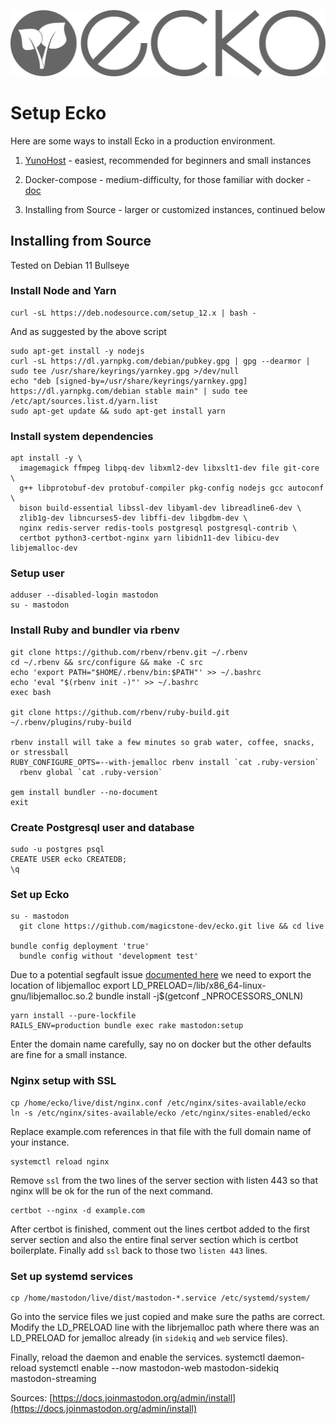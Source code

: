 ![ecko](/.github/branding/vectors/logo-full-monochrome.svg)
# Setup Ecko

Here are some ways to install Ecko in a production environment.

1. [YunoHost](https://install-app.yunohost.org/?app=ecko) - easiest, recommended for beginners and small instances

2. Docker-compose - medium-difficulty, for those familiar with docker - [doc](./INSTALL_DOCKER_COMPOSE.md)

3. Installing from Source - larger or customized instances, continued below

## Installing from Source

Tested on Debian 11 Bullseye

### Install Node and Yarn

    curl -sL https://deb.nodesource.com/setup_12.x | bash -

And as suggested by the above script

    sudo apt-get install -y nodejs
    curl -sL https://dl.yarnpkg.com/debian/pubkey.gpg | gpg --dearmor | sudo tee /usr/share/keyrings/yarnkey.gpg >/dev/null
    echo "deb [signed-by=/usr/share/keyrings/yarnkey.gpg] https://dl.yarnpkg.com/debian stable main" | sudo tee /etc/apt/sources.list.d/yarn.list
    sudo apt-get update && sudo apt-get install yarn

### Install system dependencies
    apt install -y \
      imagemagick ffmpeg libpq-dev libxml2-dev libxslt1-dev file git-core \
      g++ libprotobuf-dev protobuf-compiler pkg-config nodejs gcc autoconf \
      bison build-essential libssl-dev libyaml-dev libreadline6-dev \
      zlib1g-dev libncurses5-dev libffi-dev libgdbm-dev \
      nginx redis-server redis-tools postgresql postgresql-contrib \
      certbot python3-certbot-nginx yarn libidn11-dev libicu-dev libjemalloc-dev

### Setup user
    adduser --disabled-login mastodon
    su - mastodon

### Install Ruby and bundler via rbenv

    git clone https://github.com/rbenv/rbenv.git ~/.rbenv
    cd ~/.rbenv && src/configure && make -C src
    echo 'export PATH="$HOME/.rbenv/bin:$PATH"' >> ~/.bashrc
    echo 'eval "$(rbenv init -)"' >> ~/.bashrc
    exec bash

    git clone https://github.com/rbenv/ruby-build.git ~/.rbenv/plugins/ruby-build

    rbenv install will take a few minutes so grab water, coffee, snacks, or stressball
    RUBY_CONFIGURE_OPTS=--with-jemalloc rbenv install `cat .ruby-version`
	  rbenv global `cat .ruby-version`

    gem install bundler --no-document
    exit

### Create Postgresql user and database
    sudo -u postgres psql
    CREATE USER ecko CREATEDB;
    \q

### Set up Ecko
    su - mastodon
	  git clone https://github.com/magicstone-dev/ecko.git live && cd live

    bundle config deployment 'true'
	  bundle config without 'development test'

Due to a potential segfault issue [documented here](https://github.com/mastodon/mastodon/issues/17017#issuecomment-975268694) we need to export the location of libjemalloc
	  export LD_PRELOAD=/lib/x86_64-linux-gnu/libjemalloc.so.2
	  bundle install -j$(getconf _NPROCESSORS_ONLN)

    yarn install --pure-lockfile
    RAILS_ENV=production bundle exec rake mastodon:setup

Enter the domain name carefully, say no on docker but the other defaults are fine for a small instance. 

### Nginx setup with SSL
    cp /home/ecko/live/dist/nginx.conf /etc/nginx/sites-available/ecko
    ln -s /etc/nginx/sites-available/ecko /etc/nginx/sites-enabled/ecko

Replace example.com references in that file with the full domain name of your instance.

    systemctl reload nginx

Remove `ssl` from the two lines of the server section with listen 443 so that nginx wlll be ok for the run of the next command.

    certbot --nginx -d example.com

After certbot is finished, comment out the lines certbot added to the first server section and also the entire final server section which is certbot boilerplate. Finally add `ssl` back to those two `listen 443` lines.

### Set up systemd services
    cp /home/mastodon/live/dist/mastodon-*.service /etc/systemd/system/

Go into the service files we just copied and make sure the paths are correct. Modify the LD_PRELOAD line with the librjemalloc path where there was an LD_PRELOAD for jemalloc already (in `sidekiq` and `web` service files).

Finally, reload the daemon and enable the services. 
    systemctl daemon-reload
    systemctl enable --now mastodon-web mastodon-sidekiq mastodon-streaming

Sources: [https://docs.joinmastodon.org/admin/install](https://docs.joinmastodon.org/admin/install)

